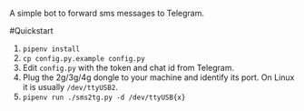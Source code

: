 A simple bot to forward sms messages to Telegram.

#Quickstart
1. `pipenv install`
2. `cp config.py.example config.py`
3. Edit `config.py` with the token and chat id from Telegram.
4. Plug the 2g/3g/4g dongle to your machine and identify its port.  On Linux it is usually `/dev/ttyUSB2`.
4. `pipenv run ./sms2tg.py -d /dev/ttyUSB{x}`

